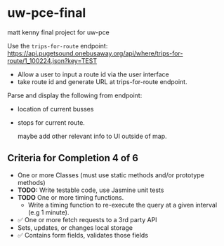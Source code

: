 # uw-pce-final
matt kenny final project for uw-pce

Use the `trips-for-route` endpoint: https://api.pugetsound.onebusaway.org/api/where/trips-for-route/1_100224.json?key=TEST

- Allow a user to input a route id via the user interface
- take route id and generate URL at trips-for-route endpoint.

Parse and display the following from endpoint:
- location of current busses
- stops for current route.

  maybe add other relevant info to UI outside of map.

## Criteria for Completion 4 of 6
- One or more Classes (must use static methods and/or prototype methods)
- **TODO:** Write testable code, use Jasmine unit tests
- **TODO** One or more timing functions.
  - Write a timing function to re-execute the query
    at a given interval (e.g 1 minute).
- :white_check_mark: One or more fetch requests to a 3rd party API
- Sets, updates, or changes local storage
- :white_check_mark: Contains form fields, validates those fields
